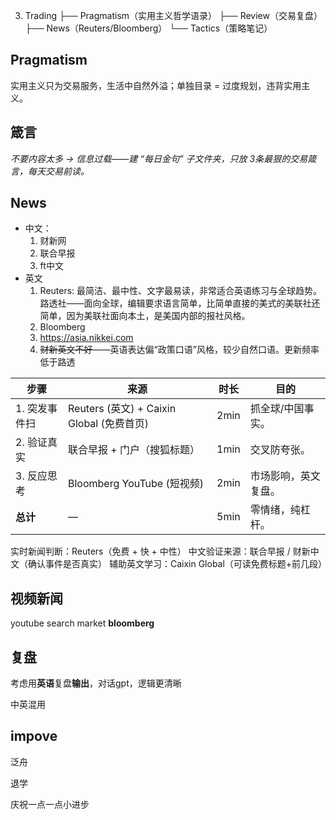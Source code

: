 3. Trading
   ├── Pragmatism（实用主义哲学语录）
   ├── Review（交易复盘）
   ├── News（Reuters/Bloomberg）
   └── Tactics（策略笔记）

## Pragmatism

实用主义只为交易服务，生活中自然外溢；单独目录 = 过度规划，违背实用主义。

## 箴言

*不要内容太多 → 信息过载——建 “每日金句” 子文件夹，只放 3条最狠的交易箴言，每天交易前读。*

## News

* 中文：
    1. 财新网
    2. 联合早报
    4. ft中文
* 英文
    1. Reuters: 最简洁、最中性、文字最易读，非常适合英语练习与全球趋势。路透社——面向全球，编辑要求语言简单，比简单直接的美式的美联社还简单，因为美联社面向本土，是美国内部的报社风格。
    2. Bloomberg
    3. https://asia.nikkei.com
    4. ~~财新英文不好~~——英语表达偏“政策口语”风格，较少自然口语。更新频率低于路透

| 步骤          | 来源                                      | 时长 | 目的                 |
| ------------- | ----------------------------------------- | ---- | -------------------- |
| 1. 突发事件扫 | Reuters (英文) + Caixin Global (免费首页) | 2min | 抓全球/中国事实。    |
| 2. 验证真实   | 联合早报 + 门户（搜狐标题）               | 1min | 交叉防夸张。         |
| 3. 反应思考   | Bloomberg YouTube (短视频)                | 2min | 市场影响，英文复盘。 |
| **总计**      | —                                         | 5min | 零情绪，纯杠杆。     |

实时新闻判断：Reuters（免费 + 快 + 中性）
中文验证来源：联合早报 / 财新中文（确认事件是否真实）
辅助英文学习：Caixin Global（可读免费标题+前几段）







## 视频新闻

youtube search market **bloomberg**

## 复盘

考虑用**英语**复盘**输出**，对话gpt，逻辑更清晰

中英混用

## impove

泛舟

退学

庆祝一点一点小进步

